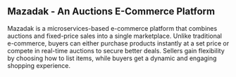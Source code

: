 ## Mazadak - An Auctions E-Commerce Platform

Mazadak is a microservices-based e-commerce platform that combines auctions and 
fixed-price sales into a single marketplace. Unlike traditional e-commerce, buyers can 
either purchase products instantly at a set price or compete in real-time auctions to secure 
better deals. Sellers gain flexibility by choosing how to list items, while buyers get a 
dynamic and engaging shopping experience.

<!--

**Here are some ideas to get you started:**

🙋‍♀️ A short introduction - what is your organization all about?
🌈 Contribution guidelines - how can the community get involved?
👩‍💻 Useful resources - where can the community find your docs? Is there anything else the community should know?
🍿 Fun facts - what does your team eat for breakfast?
🧙 Remember, you can do mighty things with the power of [Markdown](https://docs.github.com/github/writing-on-github/getting-started-with-writing-and-formatting-on-github/basic-writing-and-formatting-syntax)
-->
